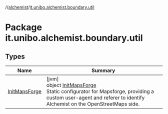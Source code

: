 //[alchemist](../../index.md)/[it.unibo.alchemist.boundary.util](index.md)

# Package it.unibo.alchemist.boundary.util

## Types

| Name | Summary |
|---|---|
| [InitMapsForge](-init-maps-forge/index.md) | [jvm]<br>object [InitMapsForge](-init-maps-forge/index.md)<br>Static configurator for Mapsforge, providing a custom user-agent and referer to identify Alchemist on the OpenStreetMaps side. |
